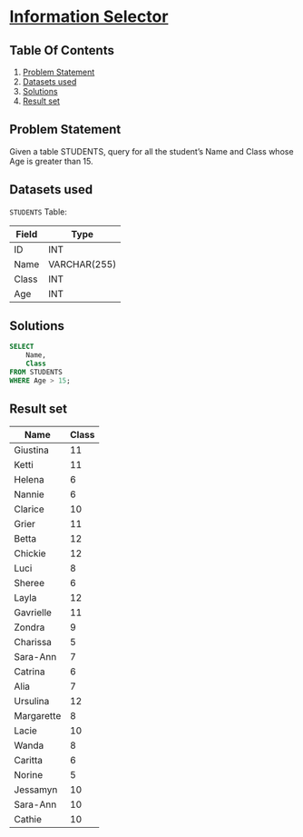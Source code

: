 # [Information Selector](https://www.interviewbit.com/problems/information-selector/)

## Table Of Contents
1. [Problem Statement]()
2. [Datasets used]()
3. [Solutions]()
4. [Result set]()

## Problem Statement

Given a table STUDENTS, query for all the student’s Name and Class whose Age is greater than 15.

## Datasets used

```STUDENTS``` Table:

| Field | Type         |
| ----- | ------------ |
| ID    | INT          |
| Name  | VARCHAR(255) |
| Class | INT          |
| Age   | INT          |

## Solutions

```sql
SELECT
    Name,
    Class
FROM STUDENTS
WHERE Age > 15;
```

## Result set

| **Name**   | **Class** |
| ---------- | --------- |
| Giustina   | 11        |
| Ketti      | 11        |
| Helena     | 6         |
| Nannie     | 6         |
| Clarice    | 10        |
| Grier      | 11        |
| Betta      | 12        |
| Chickie    | 12        |
| Luci       | 8         |
| Sheree     | 6         |
| Layla      | 12        |
| Gavrielle  | 11        |
| Zondra     | 9         |
| Charissa   | 5         |
| Sara-Ann   | 7         |
| Catrina    | 6         |
| Alia       | 7         |
| Ursulina   | 12        |
| Margarette | 8         |
| Lacie      | 10        |
| Wanda      | 8         |
| Caritta    | 6         |
| Norine     | 5         |
| Jessamyn   | 10        |
| Sara-Ann   | 10        |
| Cathie     | 10        |